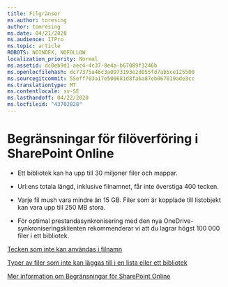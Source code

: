 ```yaml
---
title: Filgränser
ms.author: toresing
author: tomresing
ms.date: 04/21/2020
ms.audience: ITPro
ms.topic: article
ROBOTS: NOINDEX, NOFOLLOW
localization_priority: Normal
ms.assetid: dc0eb9d1-aec4-4c37-8e4a-b67089f3246b
ms.openlocfilehash: dc77375a46c3a0973193e2d055fd7ab5ce125500
ms.sourcegitcommit: 55eff703a17e500681d8fa6a87eb067019ade3cc
ms.translationtype: MT
ms.contentlocale: sv-SE
ms.lasthandoff: 04/22/2020
ms.locfileid: "43702828"
---
```

# <a name="file-upload-limits-in-sharepoint-online"></a>Begränsningar för filöverföring i SharePoint Online

- Ett bibliotek kan ha upp till 30 miljoner filer och mappar.
    
- Url:ens totala längd, inklusive filnamnet, får inte överstiga 400 tecken.
    
- Varje fil mush vara mindre än 15 GB. Filer som är kopplade till listobjekt kan vara upp till 250 MB stora.
    
- För optimal prestandasynkronisering med den nya OneDrive-synkroniseringsklienten rekommenderar vi att du lagrar högst 100 000 filer i ett bibliotek. 
    
[Tecken som inte kan användas i filnamn](https://go.microsoft.com/fwlink/?linkid=866430)
  
[Typer av filer som inte kan läggas till i en lista eller ett bibliotek](https://go.microsoft.com/fwlink/?linkid=273757)
  
[Mer information om Begränsningar för SharePoint Online](https://go.microsoft.com/fwlink/?linkid=271273)
  

